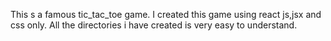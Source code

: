This s a famous tic_tac_toe game.
I created this game using react js,jsx and css only.
All the directories i have created is very easy to understand.
